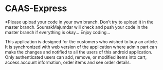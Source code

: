 # CAAS-Express

*Please upload your code in your own branch. Don't try to upload it in the master branch. SoumakMajumdar will check and push your code in the master branch if everything is okay... Enjoy coding...

This application is designed for the customers who wished to buy an article. <br> 
It is synchronized with web version of the application where admin part can make the changes and notified to all the users of this android application. Only authenticated users can add, remove, or modified items into cart, access account information, order items and see order details.
